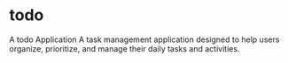 # todo

A todo Application
A task management application designed to help users organize, prioritize, and manage their daily tasks and activities.


